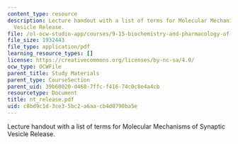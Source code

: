 ```yaml
---
content_type: resource
description: Lecture handout with a list of terms for Molecular Mechanisms of Synaptic
  Vesicle Release.
file: /ol-ocw-studio-app/courses/9-15-biochemistry-and-pharmacology-of-synaptic-transmission-fall-2007/c8bd9c1d3ce35bc2a6aacb4d0790ba5e_nt_release.pdf
file_size: 1932443
file_type: application/pdf
learning_resource_types: []
license: https://creativecommons.org/licenses/by-nc-sa/4.0/
ocw_type: OCWFile
parent_title: Study Materials
parent_type: CourseSection
parent_uid: 39b60020-d468-7ffc-f416-74c0c8e4a4cb
resourcetype: Document
title: nt_release.pdf
uid: c8bd9c1d-3ce3-5bc2-a6aa-cb4d0790ba5e
---
```

Lecture handout with a list of terms for Molecular Mechanisms of Synaptic Vesicle Release.